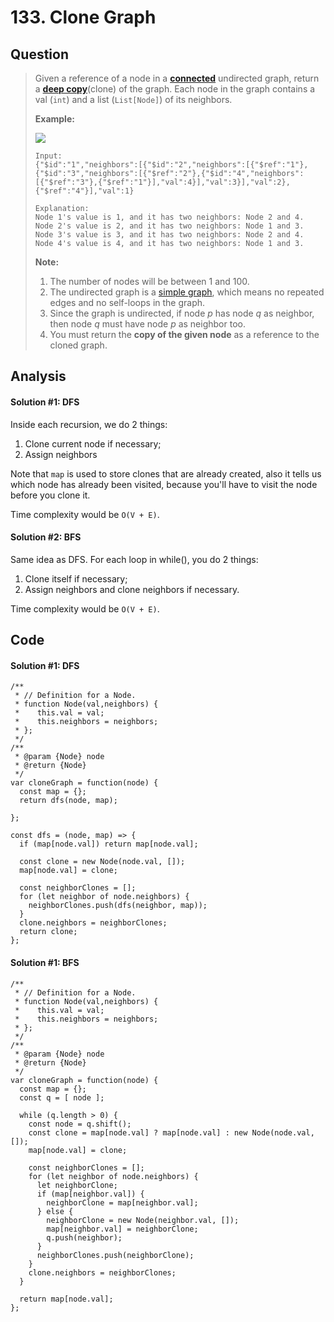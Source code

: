 # 133. Clone Graph

## Question

> Given a reference of a node in a [**connected**](https://en.wikipedia.org/wiki/Connectivity_%28graph_theory%29#Connected_graph) undirected graph, return a [**deep copy**](https://en.wikipedia.org/wiki/Object_copying#Deep_copy)\(clone\) of the graph. Each node in the graph contains a val \(`int`\) and a list \(`List[Node]`\) of its neighbors.
>
> **Example:**
>
> ![](https://assets.leetcode.com/uploads/2019/02/19/113_sample.png)
>
> ```text
> Input:
> {"$id":"1","neighbors":[{"$id":"2","neighbors":[{"$ref":"1"},{"$id":"3","neighbors":[{"$ref":"2"},{"$id":"4","neighbors":[{"$ref":"3"},{"$ref":"1"}],"val":4}],"val":3}],"val":2},{"$ref":"4"}],"val":1}
>
> Explanation:
> Node 1's value is 1, and it has two neighbors: Node 2 and 4.
> Node 2's value is 2, and it has two neighbors: Node 1 and 3.
> Node 3's value is 3, and it has two neighbors: Node 2 and 4.
> Node 4's value is 4, and it has two neighbors: Node 1 and 3.
> ```
>
> **Note:**
>
> 1. The number of nodes will be between 1 and 100.
> 2. The undirected graph is a [simple graph](https://en.wikipedia.org/wiki/Graph_%28discrete_mathematics%29#Simple_graph), which means no repeated edges and no self-loops in the graph.
> 3. Since the graph is undirected, if node _p_ has node _q_ as neighbor, then node _q_ must have node _p_ as neighbor too.
> 4. You must return the **copy of the given node** as a reference to the cloned graph.

## Analysis

#### Solution \#1: DFS

Inside each recursion, we do 2 things:

1. Clone current node if necessary;
2. Assign neighbors

Note that `map` is used to store clones that are already created, also it tells us which node has already been visited, because you'll have to visit the node before you clone it.

Time complexity would be `O(V + E)`.

#### Solution \#2: BFS

Same idea as DFS. For each loop in while\(\), you do 2 things:

1. Clone itself if necessary;
2. Assign neighbors and clone neighbors if necessary.

Time complexity would be `O(V + E)`.

## Code

#### Solution \#1: DFS

```text
/**
 * // Definition for a Node.
 * function Node(val,neighbors) {
 *    this.val = val;
 *    this.neighbors = neighbors;
 * };
 */
/**
 * @param {Node} node
 * @return {Node}
 */
var cloneGraph = function(node) {
  const map = {};
  return dfs(node, map);
  
};

const dfs = (node, map) => {
  if (map[node.val]) return map[node.val];

  const clone = new Node(node.val, []);
  map[node.val] = clone;
  
  const neighborClones = [];
  for (let neighbor of node.neighbors) {
    neighborClones.push(dfs(neighbor, map));
  }
  clone.neighbors = neighborClones;
  return clone;
};
```

#### Solution \#1: BFS

```text
/**
 * // Definition for a Node.
 * function Node(val,neighbors) {
 *    this.val = val;
 *    this.neighbors = neighbors;
 * };
 */
/**
 * @param {Node} node
 * @return {Node}
 */
var cloneGraph = function(node) {
  const map = {};
  const q = [ node ];
  
  while (q.length > 0) {
    const node = q.shift();
    const clone = map[node.val] ? map[node.val] : new Node(node.val, []);
    map[node.val] = clone;
    
    const neighborClones = [];
    for (let neighbor of node.neighbors) {
      let neighborClone;
      if (map[neighbor.val]) {
        neighborClone = map[neighbor.val];
      } else {
        neighborClone = new Node(neighbor.val, []);
        map[neighbor.val] = neighborClone;
        q.push(neighbor);
      }
      neighborClones.push(neighborClone);
    }
    clone.neighbors = neighborClones;
  }
  
  return map[node.val];
};
```

